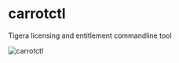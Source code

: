 # carrotctl

Tigera licensing and entitlement commandline tool

![carrotctl](https://www.vectorstock.com/royalty-free-vector/rabbit-eating-a-carrot-vector-1075284)